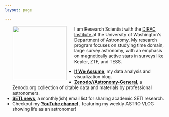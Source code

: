 ```yaml
---
layout: page

---
```



<img align="left" src="{{ site.url }}/assets/davenport_head.JPG" hspace="25" width="170">


I am Research Scientist with the [DIRAC Institute ](http://dirac.astro.washington.edu) at the University of Washington's Department of Astronomy.
My research program focuses on studying time domain, large survey astronomy, with an emphasis on magnetically active stars in surveys like Kepler, ZTF, and TESS.
<!-- Here's a partial [list of available research projects](http://jradavenport.github.io/projects/) for students. -->


- [**If We Assume**](http://www.ifweassume.com), my data analysis and visualization blog.
- [**Zenodo//Astronomy-General**](https://zenodo.org/communities/astronomy-general/), a Zenodo.org collection of citable data and materials by professional astronomers.
- [**SETI.news**](http://seti.news), a monthly(ish) email list for sharing academic SETI research.
- Checkout my [**YouTube channel**](https://www.youtube.com/james-davenport) <i class="fa fa-youtube"></i>, featuring my weekly ASTRO VLOG showing life as an astronomer!
<!-- - Information on my ongoing [**Gender in Astronomy Talks**](http://jradavenport.github.io/gender_study/) study. -->
